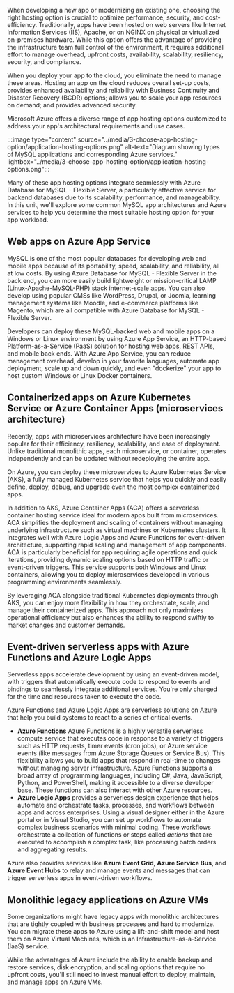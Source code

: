 When developing a new app or modernizing an existing one, choosing the right hosting option is crucial to optimize performance, security, and cost-efficiency.
Traditionally, apps have been hosted on web servers like Internet Information Services (IIS), Apache, or on NGINX on physical or virtualized on-premises hardware. While this option offers the advantage of providing the infrastructure team full control of the environment, it requires additional effort to manage overhead, upfront costs, availability, scalability, resiliency, security, and compliance.

When you deploy your app to the cloud, you eliminate the need to manage these areas. Hosting an app on the cloud reduces overall set-up costs, provides enhanced availability and reliability with Business Continuity and Disaster Recovery (BCDR) options; allows you to scale your app resources on demand; and provides advanced security.

Microsoft Azure offers a diverse range of app hosting options customized to address your app's architectural requirements and use cases.

:::image type="content" source="../media/3-choose-app-hosting-option/application-hosting-options.png" alt-text="Diagram showing types of MySQL applications and corresponding Azure services." lightbox="../media/3-choose-app-hosting-option/application-hosting-options.png":::

Many of these app hosting options integrate seamlessly with Azure Database for MySQL - Flexible Server, a particularly effective service for backend databases due to its scalability, performance, and manageability. In this unit, we'll explore some common MySQL app architectures and Azure services to help you determine the most suitable hosting option for your app workload.

## Web apps on Azure App Service

MySQL is one of the most popular databases for developing web and mobile apps because of its portability, speed, scalability, and reliability, all at low costs. By using Azure Database for MySQL - Flexible Server in the back end, you can more easily build lightweight or mission-critical LAMP (Linux-Apache-MySQL-PHP) stack internet-scale apps. You can also develop using popular CMSs like WordPress, Drupal, or Joomla, learning management systems like Moodle, and e-commerce platforms like Magento, which are all compatible with Azure Database for MySQL - Flexible Server.

Developers can deploy these MySQL-backed web and mobile apps on a Windows or Linux environment by using Azure App Service, an HTTP-based Platform-as-a-Service (PaaS) solution for hosting web apps, REST APIs, and mobile back ends. With Azure App Service, you can reduce management overhead, develop in your favorite languages, automate app deployment, scale up and down quickly, and even "dockerize" your app to host custom Windows or Linux Docker containers.

## Containerized apps on Azure Kubernetes Service or Azure Container Apps (microservices architecture)

Recently, apps with microservices architecture have been increasingly popular for their efficiency, resiliency, scalability, and ease of deployment. Unlike traditional monolithic apps, each microservice, or container, operates independently and can be updated without redeploying the entire app.

On Azure, you can deploy these microservices to Azure Kubernetes Service (AKS), a fully managed Kubernetes service that helps you quickly and easily define, deploy, debug, and upgrade even the most complex containerized apps.

In addition to AKS, Azure Container Apps (ACA) offers a serverless container hosting service ideal for modern apps built from microservices. ACA simplifies the deployment and scaling of containers without managing underlying infrastructure such as virtual machines or Kubernetes clusters. It integrates well with Azure Logic Apps and Azure Functions for event-driven architecture, supporting rapid scaling and management of app components. ACA is particularly beneficial for app requiring agile operations and quick iterations, providing dynamic scaling options based on HTTP traffic or event-driven triggers. This service supports both Windows and Linux containers, allowing you to deploy microservices developed in various programming environments seamlessly.

By leveraging ACA alongside traditional Kubernetes deployments through AKS, you can enjoy more flexibility in how they orchestrate, scale, and manage their containerized apps. This approach not only maximizes operational efficiency but also enhances the ability to respond swiftly to market changes and customer demands.

## Event-driven serverless apps with Azure Functions and Azure Logic Apps

Serverless apps accelerate development by using an event-driven model, with triggers that automatically execute code to respond to events and bindings to seamlessly integrate additional services. You're only charged for the time and resources taken to execute the code.

Azure Functions and Azure Logic Apps are serverless solutions on Azure that help you build systems to react to a series of critical events.

- **Azure Functions** Azure Functions is a highly versatile serverless compute service that executes code in response to a variety of triggers such as HTTP requests, timer events (cron jobs), or Azure service events (like messages from Azure Storage Queues or Service Bus). This flexibility allows you to build apps that respond in real-time to changes without managing server infrastructure. Azure Functions supports a broad array of programming languages, including C#, Java, JavaScript, Python, and PowerShell, making it accessible to a diverse developer base. These functions can also interact with other Azure resources.
- **Azure Logic Apps** provides a serverless design experience that helps automate and orchestrate tasks, processes, and workflows between apps and across enterprises. Using a visual designer either in the Azure portal or in Visual Studio, you can set up workflows to automate complex business scenarios with minimal coding. These workflows orchestrate a collection of functions or steps called *actions* that are executed to accomplish a complex task, like processing batch orders and aggregating results.

Azure also provides services like **Azure Event Grid**, **Azure Service Bus**, and **Azure Event Hubs** to relay and manage events and messages that can trigger serverless apps in event-driven workflows.

## Monolithic legacy applications on Azure VMs

Some organizations might have legacy apps with monolithic architectures that are tightly coupled with business processes and hard to modernize. You can migrate these apps to Azure using a lift-and-shift model and host them on Azure Virtual Machines, which is an Infrastructure-as-a-Service (IaaS) service.

While the advantages of Azure include the ability to enable backup and restore services, disk encryption, and scaling options that require no upfront costs, you'll still need to invest manual effort to deploy, maintain, and manage apps on Azure VMs.
